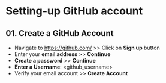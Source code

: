 # Setting-up GitHub account

## 01. Create a GitHub Account

- Navigate to https://github.com/ >> Click on **Sign up** button
- Enter your **email address** >> **Continue**
- **Create a password** >> **Continue**
- **Enter a Username**: <github_username>
- Verify your email account >> **Create Account**
